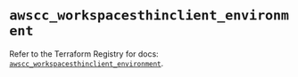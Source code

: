 # `awscc_workspacesthinclient_environment`

Refer to the Terraform Registry for docs: [`awscc_workspacesthinclient_environment`](https://registry.terraform.io/providers/hashicorp/awscc/0.70.0/docs/resources/workspacesthinclient_environment).
